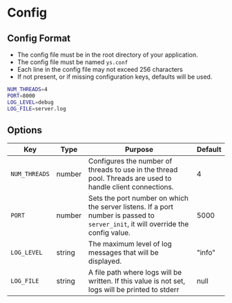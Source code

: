 # Config

## Config Format

* The config file must be in the root directory of your application.
* The config file must be named `ys.conf`
* Each line in the config file may not exceed 256 characters
* If not present, or if missing configuration keys, defaults will be used.

```sh
NUM_THREADS=4
PORT=8000
LOG_LEVEL=debug
LOG_FILE=server.log
```

## Options

|Key|Type|Purpose|Default|
|-|-|-|-|
|`NUM_THREADS`|number|Configures the number of threads to use in the thread pool. Threads are used to handle client connections.|4|
|`PORT`|number|Sets the port number on which the server listens. If a port number is passed to `server_init`, it will override the config value.|5000|
|`LOG_LEVEL`|string|The maximum level of log messages that will be displayed. |"info"|"debug"|"silly"|
|`LOG_FILE`|string|A file path where logs will be written. If this value is not set, logs will be printed to stderr|null|
